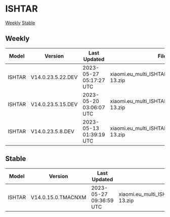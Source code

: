 # ISHTAR
[Weekly](#Weekly)  [Stable](#Stable)
## Weekly
| Model | Version | Last Updated | File Name | Size | Download Link |
| ---- | ---- | ---- | ---- | ---- | ---- |
| ISHTAR | V14.0.23.5.22.DEV | 2023-05-27 05:17:27 UTC | xiaomi.eu_multi_ISHTAR_V14.0.23.5.22.DEV_v14-13.zip | 6.3 GB | [SourceForge](https://sourceforge.net/projects/xiaomi-eu-multilang-miui-roms/files/xiaomi.eu/MIUI-WEEKLY-RELEASES/V14.0.23.5.22.DEV/xiaomi.eu_multi_ISHTAR_V14.0.23.5.22.DEV_v14-13.zip/download) |
| ISHTAR | V14.0.23.5.15.DEV | 2023-05-20 03:06:07 UTC | xiaomi.eu_multi_ISHTAR_V14.0.23.5.15.DEV_v14-13.zip | 6.3 GB | [SourceForge](https://sourceforge.net/projects/xiaomi-eu-multilang-miui-roms/files/xiaomi.eu/MIUI-WEEKLY-RELEASES/V14.0.23.5.15.DEV/xiaomi.eu_multi_ISHTAR_V14.0.23.5.15.DEV_v14-13.zip/download) |
| ISHTAR | V14.0.23.5.8.DEV | 2023-05-13 01:39:19 UTC | xiaomi.eu_multi_ISHTAR_V14.0.23.5.8.DEV_v14-13.zip | 6.3 GB | [SourceForge](https://sourceforge.net/projects/xiaomi-eu-multilang-miui-roms/files/xiaomi.eu/MIUI-WEEKLY-RELEASES/V14.0.23.5.8.DEV/xiaomi.eu_multi_ISHTAR_V14.0.23.5.8.DEV_v14-13.zip/download) |
## Stable
| Model | Version | Last Updated | File Name | Size | Download Link |
| ---- | ---- | ---- | ---- | ---- | ---- |
| ISHTAR | V14.0.15.0.TMACNXM | 2023-05-27 09:36:59 UTC | xiaomi.eu_multi_ISHTAR_V14.0.15.0.TMACNXM_v14-13.zip | 6.3 GB | [SourceForge](https://sourceforge.net/projects/xiaomi-eu-multilang-miui-roms/files/xiaomi.eu/MIUI-STABLE-RELEASES/MIUIv14/xiaomi.eu_multi_ISHTAR_V14.0.15.0.TMACNXM_v14-13.zip/download) |
